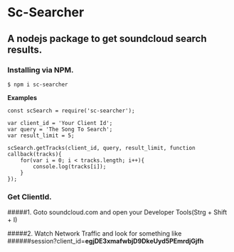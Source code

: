 # Sc-Searcher
## A nodejs package to get soundcloud search results.

### Installing via NPM.

```$ npm i sc-searcher```

**Examples**

    const scSearch = require('sc-searcher');

    var client_id = 'Your Client Id';
    var query = 'The Song To Search';
    var result_limit = 5;

    scSearch.getTracks(client_id, query, result_limit, function callback(tracks){
        for(var i = 0; i < tracks.length; i++){
            console.log(tracks[i]);
        }
    });


### Get ClientId.

#####1. Goto soundcloud.com and open your Developer Tools(Strg + Shift + I)

#####2. Watch Network Traffic and look for something like ######session?client_id=__egjDE3xmafwbjD9DkeUyd5PEmrdjGjfh__

